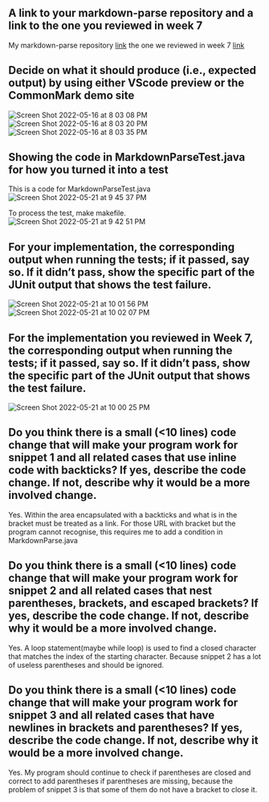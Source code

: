 ## A link to your markdown-parse repository and a link to the one you reviewed in week 7

My markdown-parse repository [link](https://github.com/ha272won/markdown-parser)
the one we reviewed in week 7 [link](https://github.com/zayverrulez/markdown-parser)

## Decide on what it should produce (i.e., expected output) by using either VScode preview or the CommonMark demo site
![Screen Shot 2022-05-16 at 8 03 08 PM](https://user-images.githubusercontent.com/103228431/168719852-10f7b8a4-195c-4720-ae72-73ac6b5de602.png)
![Screen Shot 2022-05-16 at 8 03 20 PM](https://user-images.githubusercontent.com/103228431/168719844-22baa4f9-926f-4ed6-b1c4-ed080b84e132.png)
![Screen Shot 2022-05-16 at 8 03 35 PM](https://user-images.githubusercontent.com/103228431/168719849-d4f5d029-e1ce-4a17-8a0f-f7a0de243e11.png)

## Showing the code in MarkdownParseTest.java for how you turned it into a test

This is a code for MarkdownParseTest.java
![Screen Shot 2022-05-21 at 9 45 37 PM](https://user-images.githubusercontent.com/103228431/169679136-39592418-eb0f-443e-a5bb-a5fb58d3334f.png)

To process the test, make makefile.
![Screen Shot 2022-05-21 at 9 42 51 PM](https://user-images.githubusercontent.com/103228431/169679101-e88265cc-cf40-4558-8334-6be436f3f572.png)

## For your implementation, the corresponding output when running the tests; if it passed, say so. If it didn’t pass, show the specific part of the JUnit output that shows the test failure.
![Screen Shot 2022-05-21 at 10 01 56 PM](https://user-images.githubusercontent.com/103228431/169679634-0551cb12-e6bb-4374-83b4-2977370a1688.png)
![Screen Shot 2022-05-21 at 10 02 07 PM](https://user-images.githubusercontent.com/103228431/169679635-517ce6c0-c0c0-4a7b-af00-cb03ba6d7e62.png)

## For the implementation you reviewed in Week 7, the corresponding output when running the tests; if it passed, say so. If it didn’t pass, show the specific part of the JUnit output that shows the test failure.
![Screen Shot 2022-05-21 at 10 00 25 PM](https://user-images.githubusercontent.com/103228431/169679503-6c0e310b-5577-42e3-acc8-92841458719b.png)

## Do you think there is a small (<10 lines) code change that will make your program work for snippet 1 and all related cases that use inline code with backticks? If yes, describe the code change. If not, describe why it would be a more involved change.

Yes.
Within the area encapsulated with a backticks and what is in the bracket must be treated as a link. For those URL with bracket but the program cannot recognise, this requires me to add a condition in MarkdownParse.java

## Do you think there is a small (<10 lines) code change that will make your program work for snippet 2 and all related cases that nest parentheses, brackets, and escaped brackets? If yes, describe the code change. If not, describe why it would be a more involved change.

Yes.
A loop statement(maybe while loop) is used to find a closed character that matches the index of the starting character. Because snippet 2 has a lot of useless parentheses and should be ignored.

## Do you think there is a small (<10 lines) code change that will make your program work for snippet 3 and all related cases that have newlines in brackets and parentheses? If yes, describe the code change. If not, describe why it would be a more involved change.

Yes.
My program should continue to check if parentheses are closed and correct to add parentheses if parentheses are missing, because the problem of snippet 3 is that some of them do not have a bracket to close it.
